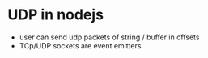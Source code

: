 # UDP in nodejs
- user can send udp packets of string / buffer in offsets
- TCp/UDP sockets are event emitters